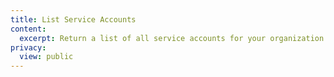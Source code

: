 ```yaml
---
title: List Service Accounts
content:
  excerpt: Return a list of all service accounts for your organization
privacy:
  view: public
---
```


